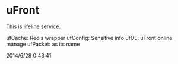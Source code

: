 uFront
====
This is lifeline service.

ufCache: Redis wrapper
ufConfig: Sensitive info
ufOL: uFront online manage
ufPacket: as its name

2014/6/28 0:43:41

